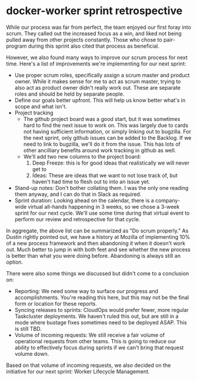 # docker-worker sprint retrospective

While our process was far from perfect, the team enjoyed our first foray into scrum. They called out the increased focus as a win, and liked not being pulled away from other projects constantly. Those who chose to pair-program during this sprint also cited that process as beneficial.

However, we also found many ways to improve our scrum process for next time. Here's a list of improvements we're implementing for our next sprint:
* Use proper scrum roles, specifically assign a scrum master and product owner. While it makes sense for me to act as scrum master, trying to also act as product owner didn't really work out. These are separate roles and should be held by separate people.
* Define our goals better upfront. This will help us know better what's in scope and what isn't.
* Project tracking
  * The github project board was a good start, but it was sometimes hard to find the next issue to work on. This was largely due to cards not having sufficient information, or simply linking out to bugzilla. For the next sprint, only github issues can be added to the Backlog. If we need to link to bugzilla, we'll do it from the issue. This has lots of other ancilliary benefits around work tracking in github as well.
  * We'll add two new columns to the project board:
    1. Deep Freeze: this is for good ideas that realistically we will never get to
    2. Ideas: These are ideas that we want to not lose track of, but haven't had time to flesh out to into an issue yet.
* Stand-up notes: Don't bother collating them. I was the only one reading them anyway, and I can do that in Slack as required.
* Sprint duration: Looking ahead on the calendar, there is a company-wide virtual all-hands happening in 3 weeks, so we chose a 3-week sprint for our next cycle. We'll use some time during that virtual event to perform our review and retrospective for that cycle.

In aggregate, the above list can be summarized as "Do scrum properly." As Dustin rightly pointed out, we have a history at Mozilla of implementing 10% of a new process framework and then abandoning it when it doesn't work out. Much better to jump in with both feet and see whether the new process is better than what you were doing before. Abandoning is always still an option.

There were also some things we discussed but didn't come to a conclusion on:
* Reporting: We need some way to surface our progress and accomplishments. You're reading this here, but this may not be the final form or location for these reports.
* Syncing releases to sprints: CloudOps would prefer fewer, more regular Taskcluster deployments. We haven't ruled this out, but are still in a mode where bustage fixes sometimes need to be deployed ASAP. This is still TBD.
* Volume of incoming requests: We still receive a fair volume of operational requests from other teams. This is going to reduce our ability to effectively focus during sprints if we can't bring that request volume down.

Based on that volume of incoming requests, we also decided on the initiative for our next sprint: Worker Lifecycle Management.
